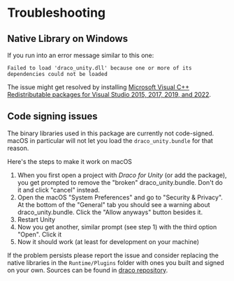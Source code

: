 # Troubleshooting

## Native Library on Windows

If you run into an error message similar to this one:

```log
Failed to load 'draco_unity.dll' because one or more of its dependencies could not be loaded
```

The issue might get resolved by installing [Microsoft Visual C++ Redistributable packages for Visual Studio 2015, 2017, 2019, and 2022](https://learn.microsoft.com/en-us/cpp/windows/latest-supported-vc-redist?view=msvc-170#visual-studio-2015-2017-2019-and-2022).

## Code signing issues

The binary libraries used in this package are currently not code-signed. macOS in particular will not let you load the `draco_unity.bundle` for that reason.

Here's the steps to make it work on macOS

1. When you first open a project with *Draco for Unity* (or add the package), you get prompted to remove the "broken" draco_unity.bundle. Don't do it and click "cancel" instead.
2. Open the macOS "System Preferences" and go to "Security & Privacy". At the bottom of the "General" tab you should see a warning about draco_unity.bundle. Click the "Allow anyways" button besides it.
3. Restart Unity
4. Now you get another, similar prompt (see step 1) with the third option "Open". Click it
5. Now it should work (at least for development on your machine)

If the problem persists please report the issue and consider replacing the native libraries in the `Runtime/Plugins` folder with ones you built and signed on your own. Sources can be found in [draco repository](https://github.com/atteneder/draco).
